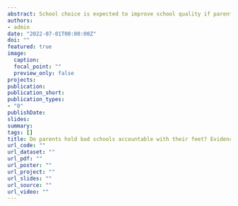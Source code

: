 ```yaml
---
abstract: School choice is expected to improve school quality if parents choose schools for their children based on school performance. The idea is that schools need to satisfy parent demands in order to attract enough students to avoid school closure. I test whether parents' school preferences respond to changes in exam scores, an important signal of school performance for parents, using unique preference data from centralized school admission systems in several districts. I exploit a computer-based testing intervention that made exam scores better reflect actual school quality and resulted in large changes in the scores. I also test whether school closure is a credible threat. This requires better-performing schools to have enough capacity for students that no longer want to go to the low-performing schools. 
authors:
- admin
date: "2022-07-01T00:00:00Z"
doi: ""
featured: true
image:
  caption: 
  focal_point: ""
  preview_only: false
projects:
publication:
publication_short:
publication_types:
- "0"
publishDate: 
slides:
summary: 
tags: []
title: Do parents hold bad schools accountable with their feet? Evidence from a quality revealing intervention in Indonesia
url_code: ""
url_dataset: ""
url_pdf: ""
url_poster: ""
url_project: ""
url_slides: ""
url_source: ""
url_video: ""
---
```


